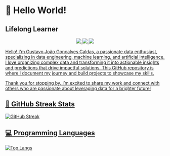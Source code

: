 # 👋 Hello World! 
## Lifelong Learner

<p align="center">
  <a href="https://www.linkedin.com/in/gustavocaldas22/">
    <img src="https://img.shields.io/badge/-LinkedIn-blue?style=flat-square&logo=LinkedIn&logoColor=white">
  </a>
  <a href="mailto:gj.goncalvescaldas@gmail.com">
    <img src="https://img.shields.io/badge/-Gmail-red?style=flat-square&logo=Gmail&logoColor=white">
  </a>
  <a href="https://gj-goncalvescaldas.github.io/">
    <img src="https://img.shields.io/badge/-Website-green?style=flat-square&logo=Google-Chrome&logoColor=white">
</p>

Hello! I'm Gustavo João Gonçalves Caldas, a passionate data enthusiast, specializing in data engineering, machine learning, and artificial intelligence. I love organizing complex data and transforming it into actionable insights and predictions that drive impactful solutions. This GitHub repository is where I document my journey and build projects to showcase my skills.

Thank you for stopping by. I’m excited to share my work and connect with others who are passionate about leveraging data for a brighter future!

## 📅 GitHub Streak Stats

<!--GITHUB_STREAK-->
![GitHub Streak](https://github-readme-streak-stats-ten-zeta.vercel.app/?user=gj-goncalvescaldas&theme=shades-of-purple&hide_border=true&date_format=M%20j%5B%2C%20Y%5D&timestamp=1752043031)
<!--GITHUB_STREAK-->

## 💻 Programming Languages

[![Top Langs](https://github-readme-stats.vercel.app/api/top-langs/?username=gj-goncalvescaldas&layout=compact)](https://github.com/gj-goncalvescaldas)
